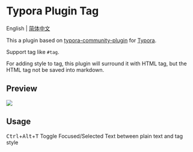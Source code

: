 # Typora Plugin Tag

English | [简体中文](https://github.com/typora-community-plugin/typora-plugin-tag/blob/main/README.zh-CN.md)

This a plugin based on [typora-community-plugin](https://github.com/typora-community-plugin/typora-community-plugin) for [Typora](https://typora.io).

Support tag like `#tag`.

For adding style to tag, this plugin will surround it with HTML tag, but the HTML tag not be saved into markdown.

## Preview

![](https://fastly.jsdelivr.net/gh/typora-community-plugin/typora-plugin-tag@main/docs/assets/base.jpg)

## Usage

<kbd>Ctrl</kbd>+<kbd>Alt</kbd>+<kbd>T</kbd> Toggle Focused/Selected Text between plain text and tag style
